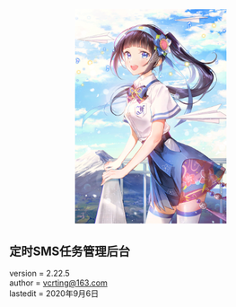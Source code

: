 <center><img width = '270' src ="https://raw.githubusercontent.com/VcrTing/SMSTask/master/0.png"/></center>
  
## 定时SMS任务管理后台
version = 2.22.5   
author = vcrting@163.com  
lastedit = 2020年9月6日